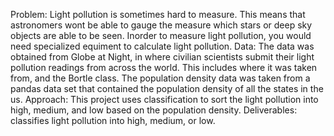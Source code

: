 Problem: Light pollution is sometimes hard to measure. This means that astronomers wont be able to gauge the measure which stars or deep sky objects are able to be seen. Inorder to measure light pollution, you would need specialized equiment to calculate light pollution.
Data: The data was obtained from Globe at Night, in where civilian scientists submit their light pollution readings from across the world. This includes where it was taken from, and the Bortle class. The population density data was taken from a pandas data set that contained the population density of all the states in the us.
Approach: This project uses classification to sort the light pollution into high, medium, and low based on the population density.
Deliverables: classifies light pollution into high, medium, or low.
